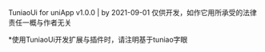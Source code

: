 TuniaoUi for uniApp v1.0.0 | by   2021-09-01
仅供开发，如作它用所承受的法律责任一概与作者无关

*使用TuniaoUi开发扩展与插件时，请注明基于tuniao字眼